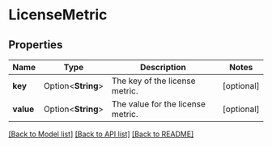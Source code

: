 # LicenseMetric

## Properties

Name | Type | Description | Notes
------------ | ------------- | ------------- | -------------
**key** | Option<**String**> | The key of the license metric. | [optional]
**value** | Option<**String**> | The value for the license metric. | [optional]

[[Back to Model list]](../README.md#documentation-for-models) [[Back to API list]](../README.md#documentation-for-api-endpoints) [[Back to README]](../README.md)



